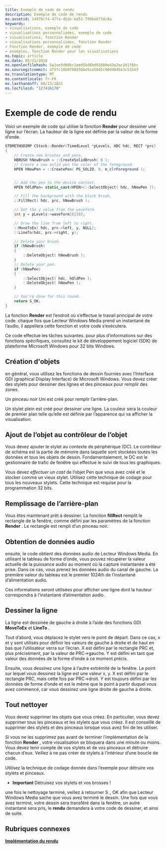 ```yaml
---
title: Exemple de code de rendu
description: Exemple de code de rendu
ms.assetid: 14978cf4-47fa-4b2e-ba51-799be873dc8a
keywords:
- visualisations, exemple de code
- visualisations personnalisées, exemple de code
- visualisations, fonction Render
- visualisations personnalisées, fonction Render
- Fonction Render, exemple de code
- exemples, fonction Render pour les visualisations
ms.topic: article
ms.date: 05/31/2018
ms.openlocfilehash: 5a1ee5d00bc1aed5bd8bd91880e43e2ac2d1f6bc
ms.sourcegitcommit: d75fc10b9f0825bbe5ce5045c90d4045e3c53243
ms.translationtype: MT
ms.contentlocale: fr-FR
ms.lasthandoff: 09/13/2021
ms.locfileid: "127416170"
---
```

# <a name="sample-render-code"></a>Exemple de code de rendu

Voici un exemple de code qui utilise la fonction **Render** pour dessiner une ligne sur l’écran. La hauteur de la ligne est définie par la valeur de la forme d’onde.


```C++
STDMETHODIMP CStock::Render(TimedLevel *pLevels, HDC hdc, RECT *prc)
{
    // Create new brushes and pens.
    HBRUSH hNewBrush = ::CreateSolidBrush( 0 );
    // Create a new solid pen the color of the foreground.
    HPEN hNewPen = ::CreatePen( PS_SOLID, 0, m_clrForeground );


    // Add the pen to the device context.
    HPEN hOldPen= static_cast<HPEN>(::SelectObject( hdc, hNewPen ));

    // Fill the background with the black brush.
    ::FillRect( hdc, prc, hNewBrush );

    // Get the y value from the waveform.
    int y = pLevels->waveform[0][0];

    // Draw the line from left to right.
    ::MoveToEx( hdc, prc->left, y, NULL);  
    ::LineTo(hdc, prc->right, y); 

    // Delete your brush.
    if (hNewBrush)
    {
        ::DeleteObject( hNewBrush );
    }
    // Delete your pen.
    if (hNewPen)
    {
        ::SelectObject( hdc, hOldPen );
        ::DeleteObject( hNewPen );
    }

    // You're done for this round.
    return S_OK;
}

```



La fonction **Render** est l’endroit où s’effectue le travail principal de votre code. chaque fois que Lecteur Windows Media prend un instantané de l’audio, il appellera cette fonction et votre code s’exécutera.

Ce code effectue les tâches suivantes. pour plus d’informations sur des fonctions spécifiques, consultez le kit de développement logiciel (SDK) de plateforme Microsoft Windows pour 32 bits Windows.

## <a name="creating-objects"></a>Création d'objets

en général, vous utilisez les fonctions de dessin fournies avec l’Interface GDI (graphical Display Interface) de Microsoft Windows. Vous devez créer des stylets pour dessiner des lignes et des pinceaux pour remplir des zones.

Un pinceau noir Uni est créé pour remplir l’arrière-plan.

Un stylet plein est créé pour dessiner une ligne. La couleur sera la couleur de premier plan telle qu’elle est définie par l’apparence qui va afficher la visualisation.

## <a name="adding-the-object-to-the-dc"></a>Ajout de l’objet au contrôleur de l’objet

Vous devez ajouter le stylet au contexte de périphérique (DC). Le contrôleur de schéma est la partie de mémoire dans laquelle sont stockées toutes les données et tous les objets de dessin. Fondamentalement, le DC est le gestionnaire de trafic de fenêtre qui effectue le suivi de tous les graphiques.

Vous devez *effectuer un cast* de l’objet Pen que vous avez créé et le stocker comme un vieux stylet. Utilisez cette technique de codage pour tous les nouveaux stylets. Cette technique est requise pour la programmation 32 bits.

## <a name="filling-in-the-background"></a>Remplissage de l’arrière-plan

Vous êtes maintenant prêt à dessiner. La fonction **fillRect** remplit le rectangle de la fenêtre, comme défini par les paramètres de la fonction **Render** . Le rectangle est rempli d’un pinceau noir.

## <a name="getting-audio-data"></a>Obtention de données audio

ensuite, le code obtient des données audio de Lecteur Windows Media. En utilisant le tableau de forme d’onde, vous pouvez récupérer la valeur actuelle de la puissance audio au moment où la capture instantanée a été prise. Dans ce cas, vous prenez les données audio du canal de gauche. La première valeur du tableau est le premier 1024th de l’instantané d’alimentation audio.

Ces informations seront utilisées pour afficher une ligne dont la hauteur correspondra à l’instantané d’alimentation audio.

## <a name="draw-the-line"></a>Dessiner la ligne

La ligne est dessinée de gauche à droite à l’aide des fonctions GDI **MoveToEx** et **LineTo** .

Tout d’abord, vous déplacez le stylet vers le point de départ. Dans ce cas, x et y sont utilisés pour définir les valeurs de gauche à droite et de haut en bas que l’utilisateur verra sur l’écran. X est défini par le rectangle PRC et, plus précisément, par la valeur de PRC->gauche. Y est défini en tant que valeur des données de la forme d’onde à ce moment précis.

Ensuite, vous dessinez une ligne à l’autre extrémité de la fenêtre. Le point sur lequel vous dessinez la ligne est une valeur x, y. X est défini par le rectangle PRC, mais cette fois par PRC->droit. Y est toujours défini par les données de forme d’onde et est le même que le point à partir duquel vous avez commencé, car vous dessinez une ligne droite de gauche à droite.

## <a name="clean-up-everything"></a>Tout nettoyer

Vous devez supprimer les objets que vous créez. En particulier, vous devez supprimer tous les pinceaux et les stylets que vous créez. Il est conseillé de supprimer des stylets et des pinceaux lorsque vous avez fini de les utiliser.

Si vous ne les supprimez pas avant de terminer l’implémentation de la fonction **Render** , votre visualisation se bloquera dans une minute ou moins. Vous devez tenir compte de vos stylets et de vos pinceaux et détruire chacun d’eux. Veillez à ne pas créer de stylets à l’intérieur d’une boucle de code.

Utilisez la technique de codage donnée dans l’exemple pour détruire vos stylets et pinceaux.

-   **Important** Détruisez vos stylets et vos brosses !

une fois le nettoyage terminé, veillez à retourner S \_ OK afin que Lecteur Windows Media sache que vous avez terminé le dessin. Une fois que vous avez terminé, votre dessin sera transféré dans la fenêtre, un autre instantané sera pris, le **rendu** demandera à votre code de dessiner, et ainsi de suite.

## <a name="related-topics"></a>Rubriques connexes

<dl> <dt>

[**Implémentation du rendu**](implementing-render.md)
</dt> </dl>

 

 




